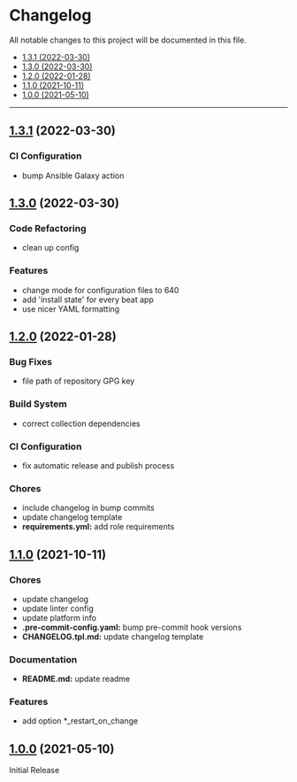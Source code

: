 # Changelog

All notable changes to this project will be documented in this file.

- [1.3.1 (2022-03-30)](#131-2022-03-30)
- [1.3.0 (2022-03-30)](#130-2022-03-30)
- [1.2.0 (2022-01-28)](#120-2022-01-28)
- [1.1.0 (2021-10-11)](#110-2021-10-11)
- [1.0.0 (2021-05-10)](#100-2021-05-10)

---

<a name="1.3.1"></a>
## [1.3.1](https://github.com/aisbergg/ansible-role-beats/compare/v1.3.0...v1.3.1) (2022-03-30)

### CI Configuration

- bump Ansible Galaxy action


<a name="1.3.0"></a>
## [1.3.0](https://github.com/aisbergg/ansible-role-beats/compare/v1.2.0...v1.3.0) (2022-03-30)

### Code Refactoring

- clean up config

### Features

- change mode for configuration files to 640
- add 'install state' for every beat app
- use nicer YAML formatting


<a name="1.2.0"></a>
## [1.2.0](https://github.com/aisbergg/ansible-role-beats/compare/v1.1.0...v1.2.0) (2022-01-28)

### Bug Fixes

- file path of repository GPG key

### Build System

- correct collection dependencies

### CI Configuration

- fix automatic release and publish process

### Chores

- include changelog in bump commits
- update changelog template
- **requirements.yml:** add role requirements


<a name="1.1.0"></a>
## [1.1.0](https://github.com/aisbergg/ansible-role-beats/compare/v1.0.0...v1.1.0) (2021-10-11)

### Chores

- update changelog
- update linter config
- update platform info
- **.pre-commit-config.yaml:** bump pre-commit hook versions
- **CHANGELOG.tpl.md:** update changelog template

### Documentation

- **README.md:** update readme

### Features

- add option *_restart_on_change


<a name="1.0.0"></a>
## [1.0.0]() (2021-05-10)

Initial Release
